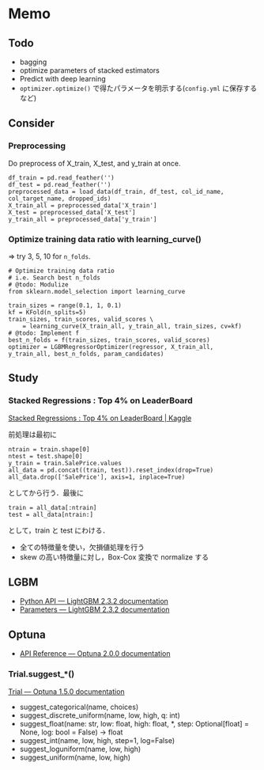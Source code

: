 # Memo

## Todo

- bagging
- optimize parameters of stacked estimators
- Predict with deep learning
- `optimizer.optimize()` で得たパラメータを明示する(`config.yml` に保存するなど)

## Consider

### Preprocessing

Do preprocess of X_train, X_test, and y_train at once.

```
df_train = pd.read_feather('')
df_test = pd.read_feather('')
preprocessed_data = load_data(df_train, df_test, col_id_name, col_target_name, dropped_ids)
X_train_all = preprocessed_data['X_train']
X_test = preprocessed_data['X_test']
y_train_all = preprocessed_data['y_train']
```

### Optimize training data ratio with learning_curve()

=> try 3, 5, 10 for `n_folds`.

```
# Optimize training data ratio
# i.e. Search best n_folds
# @todo: Modulize
from sklearn.model_selection import learning_curve

train_sizes = range(0.1, 1, 0.1)
kf = KFold(n_splits=5)
train_sizes, train_scores, valid_scores \
    = learning_curve(X_train_all, y_train_all, train_sizes, cv=kf)
# @todo: Implement f
best_n_folds = f(train_sizes, train_scores, valid_scores)
optimizer = LGBMRegressorOptimizer(regressor, X_train_all, y_train_all, best_n_folds, param_candidates)
```

## Study

### Stacked Regressions : Top 4% on LeaderBoard

[Stacked Regressions : Top 4% on LeaderBoard | Kaggle](https://www.kaggle.com/serigne/stacked-regressions-top-4-on-leaderboard)

前処理は最初に

```
ntrain = train.shape[0]
ntest = test.shape[0]
y_train = train.SalePrice.values
all_data = pd.concat((train, test)).reset_index(drop=True)
all_data.drop(['SalePrice'], axis=1, inplace=True)
```

としてから行う．最後に

```
train = all_data[:ntrain]
test = all_data[ntrain:]
```

として，train と test にわける．

- 全ての特徴量を使い，欠損値処理を行う
- skew の高い特徴量に対し，Box-Cox 変換で normalize する

## LGBM

- [Python API — LightGBM 2.3.2 documentation](https://lightgbm.readthedocs.io/en/latest/Python-API.html)
- [Parameters — LightGBM 2.3.2 documentation](https://lightgbm.readthedocs.io/en/latest/Parameters.html)

## Optuna

- [API Reference — Optuna 2.0.0 documentation](https://optuna.readthedocs.io/en/stable/reference/index.html)

### Trial.suggest_*()

[Trial — Optuna 1.5.0 documentation](https://optuna.readthedocs.io/en/stable/reference/trial.html)

- suggest_categorical(name, choices)
- suggest_discrete_uniform(name, low, high, q: int)
- suggest_float(name: str, low: float, high: float, *, step: Optional[float] = None, log: bool = False) -> float
- suggest_int(name, low, high, step=1, log=False)
- suggest_loguniform(name, low, high)
- suggest_uniform(name, low, high)
